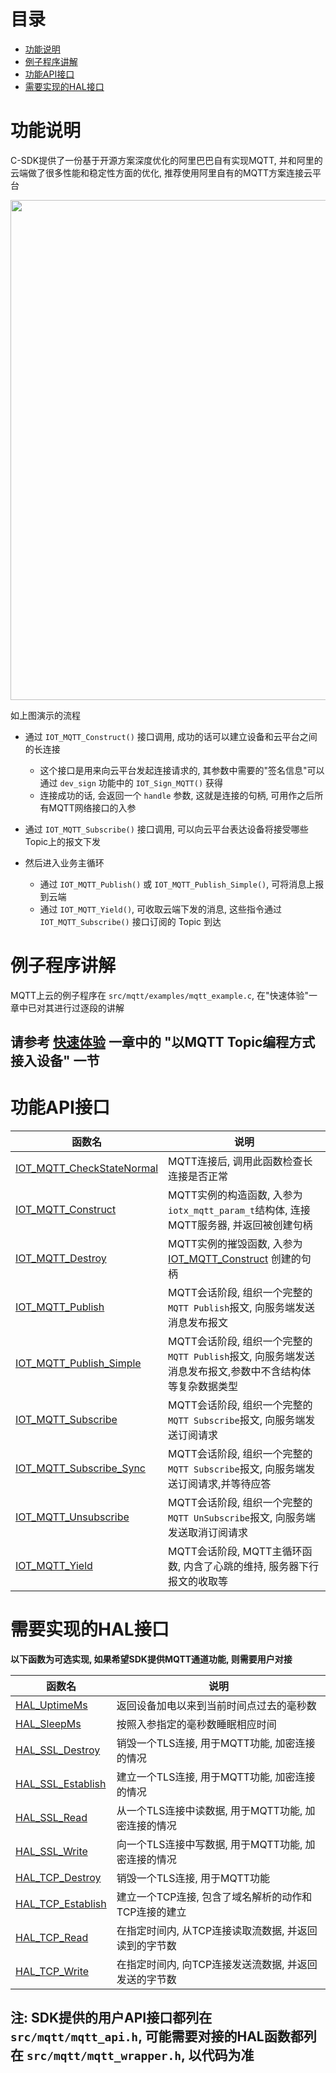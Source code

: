 # <a name="目录">目录</a>
+ [功能说明](#功能说明)
+ [例子程序讲解](#例子程序讲解)
+ [功能API接口](#功能API接口)
+ [需要实现的HAL接口](#需要实现的HAL接口)


# <a name="功能说明">功能说明</a>

C-SDK提供了一份基于开源方案深度优化的阿里巴巴自有实现MQTT, 并和阿里的云端做了很多性能和稳定性方面的优化, 推荐使用阿里自有的MQTT方案连接云平台

<img src="https://code.aliyun.com/edward.yangx/public-docs/raw/master/images/brief_mqtt_connect.png" width="800" hegiht="600" align=center />

如上图演示的流程

+ 通过 `IOT_MQTT_Construct()` 接口调用, 成功的话可以建立设备和云平台之间的长连接
    - 这个接口是用来向云平台发起连接请求的, 其参数中需要的"签名信息"可以通过 `dev_sign` 功能中的 `IOT_Sign_MQTT()` 获得
    - 连接成功的话, 会返回一个 `handle` 参数, 这就是连接的句柄, 可用作之后所有MQTT网络接口的入参

+ 通过 `IOT_MQTT_Subscribe()` 接口调用, 可以向云平台表达设备将接受哪些Topic上的报文下发

+ 然后进入业务主循环
    + 通过 `IOT_MQTT_Publish()` 或 `IOT_MQTT_Publish_Simple()`, 可将消息上报到云端
    + 通过 `IOT_MQTT_Yield()`, 可收取云端下发的消息, 这些指令通过 `IOT_MQTT_Subscribe()` 接口订阅的 Topic 到达

# <a name="例子程序讲解">例子程序讲解</a>

MQTT上云的例子程序在 `src/mqtt/examples/mqtt_example.c`, 在"快速体验"一章中已对其进行过逐段的讲解

请参考 [快速体验](http://code.aliyun.com/edward.yangx/public-docs/wikis/user-guide/linkkit/Quick_Start) 一章中的 "以MQTT Topic编程方式接入设备" 一节
---

# <a name="功能API接口">功能API接口</a>

| 函数名                                                                                                                                                          | 说明
|-----------------------------------------------------------------------------------------------------------------------------------------------------------------|-----------------------------------------------------------------------------------------------------------------------------------------
| [IOT_MQTT_CheckStateNormal](https://code.aliyun.com/edward.yangx/public-docs/wikis/user-guide/linkkit/Prog_Guide/API/MQTT_Provides#IOT_MQTT_CheckStateNormal)   | MQTT连接后, 调用此函数检查长连接是否正常
| [IOT_MQTT_Construct](https://code.aliyun.com/edward.yangx/public-docs/wikis/user-guide/linkkit/Prog_Guide/API/MQTT_Provides#IOT_MQTT_Construct)                 | MQTT实例的构造函数, 入参为`iotx_mqtt_param_t`结构体, 连接MQTT服务器, 并返回被创建句柄
| [IOT_MQTT_Destroy](https://code.aliyun.com/edward.yangx/public-docs/wikis/user-guide/linkkit/Prog_Guide/API/MQTT_Provides#IOT_MQTT_Destroy)                     | MQTT实例的摧毁函数, 入参为 [IOT_MQTT_Construct](https://code.aliyun.com/edward.yangx/public-docs/wikis/user-guide/linkkit/Prog_Guide/API/MQTT_Provides#IOT_MQTT_Construct) 创建的句柄
| [IOT_MQTT_Publish](https://code.aliyun.com/edward.yangx/public-docs/wikis/user-guide/linkkit/Prog_Guide/API/MQTT_Provides#IOT_MQTT_Publish)                     | MQTT会话阶段, 组织一个完整的`MQTT Publish`报文, 向服务端发送消息发布报文
| [IOT_MQTT_Publish_Simple](https://code.aliyun.com/edward.yangx/public-docs/wikis/user-guide/linkkit/Prog_Guide/API/MQTT_Provides#IOT_MQTT_Publish_Simple)       | MQTT会话阶段, 组织一个完整的`MQTT Publish`报文, 向服务端发送消息发布报文,参数中不含结构体等复杂数据类型
| [IOT_MQTT_Subscribe](https://code.aliyun.com/edward.yangx/public-docs/wikis/user-guide/linkkit/Prog_Guide/API/MQTT_Provides#IOT_MQTT_Subscribe)                 | MQTT会话阶段, 组织一个完整的`MQTT Subscribe`报文, 向服务端发送订阅请求
| [IOT_MQTT_Subscribe_Sync](https://code.aliyun.com/edward.yangx/public-docs/wikis/user-guide/linkkit/Prog_Guide/API/MQTT_Provides#IOT_MQTT_Subscribe_Sync)       | MQTT会话阶段, 组织一个完整的`MQTT Subscribe`报文, 向服务端发送订阅请求,并等待应答
| [IOT_MQTT_Unsubscribe](https://code.aliyun.com/edward.yangx/public-docs/wikis/user-guide/linkkit/Prog_Guide/API/MQTT_Provides#IOT_MQTT_Unsubscribe)             | MQTT会话阶段, 组织一个完整的`MQTT UnSubscribe`报文, 向服务端发送取消订阅请求
| [IOT_MQTT_Yield](https://code.aliyun.com/edward.yangx/public-docs/wikis/user-guide/linkkit/Prog_Guide/API/MQTT_Provides#IOT_MQTT_Yield)                         | MQTT会话阶段, MQTT主循环函数, 内含了心跳的维持, 服务器下行报文的收取等

# <a name="需要实现的HAL接口">需要实现的HAL接口</a>
**以下函数为可选实现, 如果希望SDK提供MQTT通道功能, 则需要用户对接**

| 函数名                                                                                                                                          | 说明
|-------------------------------------------------------------------------------------------------------------------------------------------------|---------------------------------------------------------
| [HAL_UptimeMs](https://code.aliyun.com/edward.yangx/public-docs/wikis/user-guide/linkkit/Prog_Guide/HAL/Basic_Requires#HAL_UptimeMs)            | 返回设备加电以来到当前时间点过去的毫秒数
| [HAL_SleepMs](https://code.aliyun.com/edward.yangx/public-docs/wikis/user-guide/linkkit/Prog_Guide/HAL/Basic_Requires#HAL_SleepMs)              | 按照入参指定的毫秒数睡眠相应时间
| [HAL_SSL_Destroy](https://code.aliyun.com/edward.yangx/public-docs/wikis/user-guide/linkkit/Prog_Guide/HAL/MQTT_Requires#HAL_SSL_Destroy)       | 销毁一个TLS连接, 用于MQTT功能, 加密连接的情况
| [HAL_SSL_Establish](https://code.aliyun.com/edward.yangx/public-docs/wikis/user-guide/linkkit/Prog_Guide/HAL/MQTT_Requires#HAL_SSL_Establish)   | 建立一个TLS连接, 用于MQTT功能, 加密连接的情况
| [HAL_SSL_Read](https://code.aliyun.com/edward.yangx/public-docs/wikis/user-guide/linkkit/Prog_Guide/HAL/MQTT_Requires#HAL_SSL_Read)             | 从一个TLS连接中读数据, 用于MQTT功能, 加密连接的情况
| [HAL_SSL_Write](https://code.aliyun.com/edward.yangx/public-docs/wikis/user-guide/linkkit/Prog_Guide/HAL/MQTT_Requires#HAL_SSL_Write)           | 向一个TLS连接中写数据, 用于MQTT功能, 加密连接的情况
| [HAL_TCP_Destroy](https://code.aliyun.com/edward.yangx/public-docs/wikis/user-guide/linkkit/Prog_Guide/HAL/MQTT_Requires#HAL_TCP_Destroy)       | 销毁一个TLS连接, 用于MQTT功能
| [HAL_TCP_Establish](https://code.aliyun.com/edward.yangx/public-docs/wikis/user-guide/linkkit/Prog_Guide/HAL/MQTT_Requires#HAL_TCP_Establish)   | 建立一个TCP连接, 包含了域名解析的动作和TCP连接的建立
| [HAL_TCP_Read](https://code.aliyun.com/edward.yangx/public-docs/wikis/user-guide/linkkit/Prog_Guide/HAL/MQTT_Requires#HAL_TCP_Read)             | 在指定时间内, 从TCP连接读取流数据, 并返回读到的字节数
| [HAL_TCP_Write](https://code.aliyun.com/edward.yangx/public-docs/wikis/user-guide/linkkit/Prog_Guide/HAL/MQTT_Requires#HAL_TCP_Write)           | 在指定时间内, 向TCP连接发送流数据, 并返回发送的字节数

注: SDK提供的用户API接口都列在 `src/mqtt/mqtt_api.h`, 可能需要对接的HAL函数都列在 `src/mqtt/mqtt_wrapper.h`, 以代码为准
---
